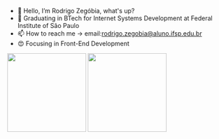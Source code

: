 - 👋 Hello, I’m Rodrigo Zegóbia, what's up?
- :book: Graduating in BTech for Internet Systems Development at Federal Institute of São Paulo
- 📫 How to reach me -> email:rodrigo.zegobia@aluno.ifsp.edu.br
- :heart_eyes: Focusing in Front-End Development

<div>
  <img height="180em"  src="https://github-readme-stats.vercel.app/api?username=rodrigozegobia&theme=radical)">
  <img height="180em"  src="https://github-readme-stats.vercel.app/api/top-langs/?username=rodrigozegobia&theme=radical">
</div>
